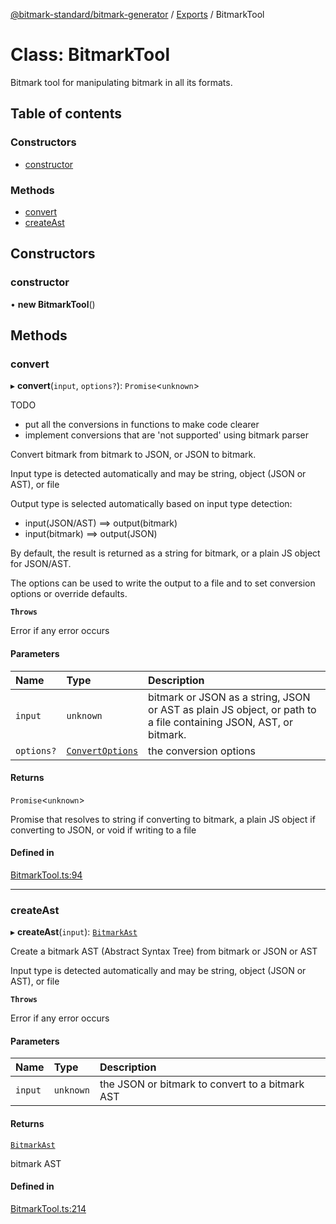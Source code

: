 [@bitmark-standard/bitmark-generator](../API.md) / [Exports](../modules.md) / BitmarkTool

# Class: BitmarkTool

Bitmark tool for manipulating bitmark in all its formats.

## Table of contents

### Constructors

- [constructor](BitmarkTool.md#constructor)

### Methods

- [convert](BitmarkTool.md#convert)
- [createAst](BitmarkTool.md#createAst)

## Constructors

### constructor

• **new BitmarkTool**()

## Methods

### convert

▸ **convert**(`input`, `options?`): `Promise`<`unknown`\>

TODO
- put all the conversions in functions to make code clearer
- implement conversions that are 'not supported' using bitmark parser

Convert bitmark from bitmark to JSON, or JSON to bitmark.

Input type is detected automatically and may be string, object (JSON or AST), or file

Output type is selected automatically based on input type detection:
- input(JSON/AST) ==> output(bitmark)
- input(bitmark)  ==> output(JSON)

By default, the result is returned as a string for bitmark, or a plain JS object for JSON/AST.

The options can be used to write the output to a file and to set conversion options or override defaults.

**`Throws`**

Error if any error occurs

#### Parameters

| Name | Type | Description |
| :------ | :------ | :------ |
| `input` | `unknown` | bitmark or JSON as a string, JSON or AST as plain JS object, or path to a file containing JSON, AST, or bitmark. |
| `options?` | [`ConvertOptions`](../interfaces/ConvertOptions.md) | the conversion options |

#### Returns

`Promise`<`unknown`\>

Promise that resolves to string if converting to bitmark, a plain JS object if converting to JSON, or
void if writing to a file

#### Defined in

[BitmarkTool.ts:94](https://github.com/getMoreBrain/bitmark-generator/blob/416295c/src/BitmarkTool.ts#L94)

___

### createAst

▸ **createAst**(`input`): [`BitmarkAst`](../interfaces/BitmarkAst.md)

Create a bitmark AST (Abstract Syntax Tree) from bitmark or JSON or AST

Input type is detected automatically and may be string, object (JSON or AST), or file

**`Throws`**

Error if any error occurs

#### Parameters

| Name | Type | Description |
| :------ | :------ | :------ |
| `input` | `unknown` | the JSON or bitmark to convert to a bitmark AST |

#### Returns

[`BitmarkAst`](../interfaces/BitmarkAst.md)

bitmark AST

#### Defined in

[BitmarkTool.ts:214](https://github.com/getMoreBrain/bitmark-generator/blob/416295c/src/BitmarkTool.ts#L214)
